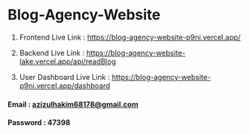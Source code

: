 # Blog-Agency-Website

1. Frontend Live Link : https://blog-agency-website-p9ni.vercel.app/
2. Backend Live Link : https://blog-agency-website-lake.vercel.app/api/readBlog

3. User Dashboard Live Link : https://blog-agency-website-p9ni.vercel.app/dashboard

#### Email : azizulhakim68178@gmail.com

#### Password : 47398
